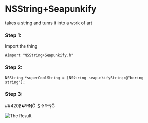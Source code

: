 # NSString+Seapunkify
takes a string and turns it into a work of art

### Step 1:
Import the thing
```
#import "NSString+Seapunkify.h"
```

### Step 2:
```
NSString *superCoolString = [NSString seapunkifyString:@"boring string"];
```
### Step 3:

##420β☯®ƚŊĜ ＄✞®ƚŊĜ

![The Result](http://media.giphy.com/media/3wua7tI47KtPO/giphy.gif)
